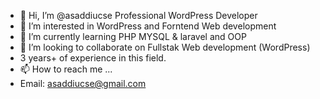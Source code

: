 - 👋 Hi, I’m @asaddiucse Professional WordPress Developer 
- 👀 I’m interested in WordPress and Forntend Web development 
- 🌱 I’m currently learning  PHP MYSQL & laravel and OOP
- 💞️ I’m looking to collaborate on Fullstak Web development (WordPress)
- 3 years+ of experience in this field.
- 📫 How to reach me ...
- Email: asaddiucse@gmail.com

<!---
asaddiucse/asaddiucse is a ✨ special ✨ repository because its `README.md` (this file) appears on your GitHub profile.
You can click the Preview link to take a look at your changes.
--->

